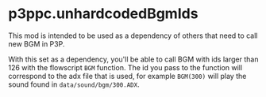 # p3ppc.unhardcodedBgmIds
This mod is intended to be used as a dependency of others that need to call new BGM in P3P. 

With this set as a dependency, you'll be able to call BGM with ids larger than 126 with the flowscript `BGM` function. The id you pass to the function will correspond to the adx file that is used, for example `BGM(300)` will play the sound found in `data/sound/bgm/300.ADX`.
